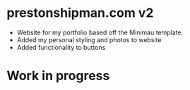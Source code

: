 # prestonshipman.com v2
- Website for my portfolio based off the Minimau template.
- Added my personal styling and photos to website
- Added functionality to buttons

# Work in progress

